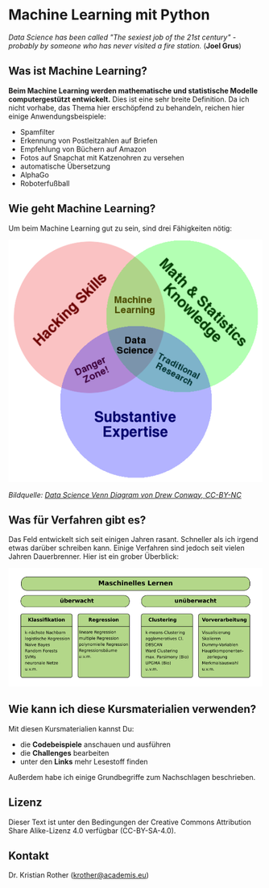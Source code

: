 
# Machine Learning mit Python

*Data Science has been called "The sexiest job of the 21st century" - probably by someone who has never visited a fire station.* (**Joel Grus**)

## Was ist Machine Learning?

**Beim Machine Learning werden mathematische und statistische Modelle computergestützt entwickelt.** Dies ist eine sehr breite Definition. Da ich nicht vorhabe, das Thema hier erschöpfend zu behandeln, reichen hier einige Anwendungsbeispiele:

* Spamfilter
* Erkennung von Postleitzahlen auf Briefen
* Empfehlung von Büchern auf Amazon
* Fotos auf Snapchat mit Katzenohren zu versehen
* automatische Übersetzung
* AlphaGo
* Roboterfußball

## Wie geht Machine Learning?

Um beim Machine Learning gut zu sein, sind drei Fähigkeiten nötig:

![Venn Diagram of Data Science](images/venn_diagram.png)

*Bildquelle: [Data Science Venn Diagram von Drew Conway, CC-BY-NC](http://drewconway.com/zia/2013/3/26/the-data-science-venn-diagram)*

## Was für Verfahren gibt es?

Das Feld entwickelt sich seit einigen Jahren rasant. Schneller als ich irgend etwas darüber schreiben kann. Einige Verfahren sind jedoch seit vielen Jahren Dauerbrenner. Hier ist ein grober Überblick:

![Überblick Machine Learning-Verfahren](images/ML_overview.png)


## Wie kann ich diese Kursmaterialien verwenden?

Mit diesen Kursmaterialien kannst Du:

* die **Codebeispiele** anschauen und ausführen
* die **Challenges** bearbeiten
* unter den **Links** mehr Lesestoff finden

Außerdem habe ich einige Grundbegriffe zum Nachschlagen beschrieben.

## Lizenz

Dieser Text ist unter den Bedingungen der Creative Commons Attribution Share Alike-Lizenz 4.0 verfügbar (CC-BY-SA-4.0).

## Kontakt

Dr. Kristian Rother (krother@academis.eu)
